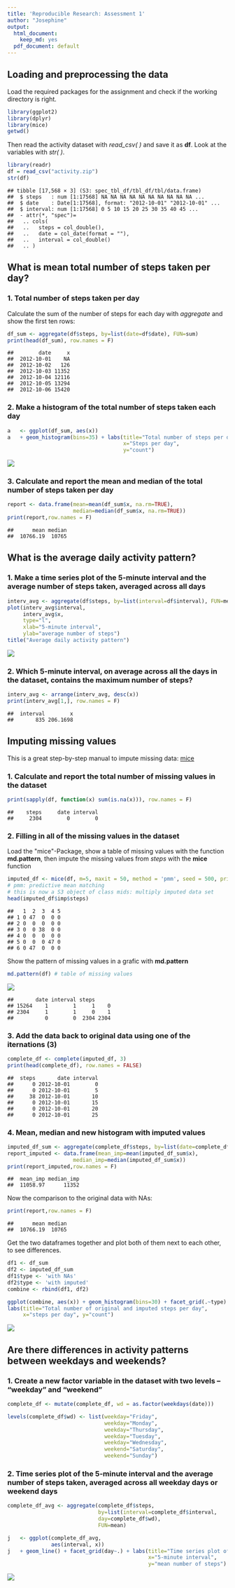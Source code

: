 ```yaml
---
title: 'Reproducible Research: Assessment 1'
author: "Josephine"
output:
  html_document:
    keep_md: yes
  pdf_document: default
---
```



## Loading and preprocessing the data
Load the required packages for the assignment and check if the working directory is right. 

```r
library(ggplot2)
library(dplyr)
library(mice)
getwd()
```
Then read the activity dataset with *read_csv( )* and save it as **df**. Look at the variables with *str( )*.

```r
library(readr)
df = read_csv("activity.zip")
str(df)
```

```
## tibble [17,568 × 3] (S3: spec_tbl_df/tbl_df/tbl/data.frame)
##  $ steps   : num [1:17568] NA NA NA NA NA NA NA NA NA NA ...
##  $ date    : Date[1:17568], format: "2012-10-01" "2012-10-01" ...
##  $ interval: num [1:17568] 0 5 10 15 20 25 30 35 40 45 ...
##  - attr(*, "spec")=
##   .. cols(
##   ..   steps = col_double(),
##   ..   date = col_date(format = ""),
##   ..   interval = col_double()
##   .. )
```

## What is mean total number of steps taken per day?
###  1. Total number of steps taken per day

Calculate the sum of the number of steps for each day with *aggregate* and show the first ten rows:

```r
df_sum <- aggregate(df$steps, by=list(date=df$date), FUN=sum)
print(head(df_sum), row.names = F)
```

```
##        date     x
##  2012-10-01    NA
##  2012-10-02   126
##  2012-10-03 11352
##  2012-10-04 12116
##  2012-10-05 13294
##  2012-10-06 15420
```

### 2. Make a histogram of the total number of steps taken each day

```r
a   <- ggplot(df_sum, aes(x))
a   + geom_histogram(bins=35) + labs(title="Total number of steps per day",
                                     x="Steps per day",
                                     y="count")
```

![](PA1_template_files/figure-html/unnamed-chunk-3-1.png)<!-- -->

###  3. Calculate and report the mean and median of the total number of steps taken per day

```r
report <- data.frame(mean=mean(df_sum$x, na.rm=TRUE), 
                     median=median(df_sum$x, na.rm=TRUE))
print(report,row.names = F) 
```

```
##      mean median
##  10766.19  10765
```

## What is the average daily activity pattern?

### 1. Make a time series plot of the 5-minute interval and the average number of steps taken, averaged across all days

```r
interv_avg <- aggregate(df$steps, by=list(interval=df$interval), FUN=mean, na.rm=TRUE)
plot(interv_avg$interval,
     interv_avg$x,
     type="l",
     xlab="5-minute interval",
     ylab="average number of steps")
title("Average daily activity pattern")
```

![](PA1_template_files/figure-html/unnamed-chunk-5-1.png)<!-- -->


### 2. Which 5-minute interval, on average across all the days in the dataset, contains the maximum number of steps?

```r
interv_avg <- arrange(interv_avg, desc(x))
print(interv_avg[1,], row.names = F)
```

```
##  interval        x
##       835 206.1698
```


## Imputing missing values
This is a great step-by-step manual to impute missing data: [mice](https://rstudio-pubs-static.s3.amazonaws.com/344055_0c737f77c0ef4e36b6865cb843a7bb4a.html
)

### 1. Calculate and report the total number of missing values in the dataset

```r
print(sapply(df, function(x) sum(is.na(x))), row.names = F)
```

```
##    steps     date interval 
##     2304        0        0
```

### 2. Filling in all of the missing values in the dataset
Load the "mice"-Package, show a table of missing values with the function **md.pattern**, then impute the missing values from *steps* with the **mice** function

```r
imputed_df <- mice(df, m=5, maxit = 50, method = 'pmm', seed = 500, print=FALSE) 
# pmm: predictive mean matching
# this is now a S3 object of class mids: multiply imputed data set
head(imputed_df$imp$steps)
```

```
##   1  2  3  4 5
## 1 0 47  0  0 0
## 2 0  0  0  0 0
## 3 0  0 38  0 0
## 4 0  0  0  0 0
## 5 0  0  0 47 0
## 6 0 47  0  0 0
```
Show the pattern of missing values in a grafic with **md.pattern**

```r
md.pattern(df) # table of missing values
```

![](PA1_template_files/figure-html/unnamed-chunk-9-1.png)<!-- -->

```
##       date interval steps     
## 15264    1        1     1    0
## 2304     1        1     0    1
##          0        0  2304 2304
```

### 3. Add the data back to original data using one of the iternations (3)

```r
complete_df <- complete(imputed_df, 3)
print(head(complete_df), row.names = FALSE)
```

```
##  steps       date interval
##      0 2012-10-01        0
##      0 2012-10-01        5
##     38 2012-10-01       10
##      0 2012-10-01       15
##      0 2012-10-01       20
##      0 2012-10-01       25
```

### 4. Mean, median and new histogram with imputed values 

```r
imputed_df_sum <- aggregate(complete_df$steps, by=list(date=complete_df$date), FUN=sum)
report_imputed <- data.frame(mean_imp=mean(imputed_df_sum$x), 
                     median_imp=median(imputed_df_sum$x))
print(report_imputed,row.names = F)
```

```
##  mean_imp median_imp
##  11058.97      11352
```
Now  the comparison to the original data with NAs:

```r
print(report,row.names = F)
```

```
##      mean median
##  10766.19  10765
```

Get the two dataframes together and plot both of them next to each other, to see differences. 

```r
df1 <- df_sum
df2 <- imputed_df_sum
df1$type <- 'with NAs'
df2$type <- 'with imputed'
combine <- rbind(df1, df2)

ggplot(combine, aes(x)) + geom_histogram(bins=30) + facet_grid(.~type) + 
labs(title="Total number of original and imputed steps per day",
     x="steps per day", y="count")
```

![](PA1_template_files/figure-html/unnamed-chunk-13-1.png)<!-- -->


## Are there differences in activity patterns between weekdays and weekends?

### 1. Create a new factor variable in the dataset with two levels – “weekday” and “weekend” 


```r
complete_df <- mutate(complete_df, wd = as.factor(weekdays(date)))

levels(complete_df$wd) <- list(weekday="Friday",
                               weekday="Monday", 
                               weekday="Thursday",
                               weekday="Tuesday",
                               weekday="Wednesday",
                               weekend="Saturday",
                               weekend="Sunday")
```

### 2. Time series plot of the 5-minute interval and the average number of steps taken, averaged across all weekday days or weekend days 


```r
complete_df_avg <- aggregate(complete_df$steps,
                             by=list(interval=complete_df$interval, 
                             day=complete_df$wd),
                             FUN=mean)

j   <- ggplot(complete_df_avg,
              aes(interval, x))
j   + geom_line() + facet_grid(day~.) + labs(title="Time series plot of the 5-minute interval",
                                             x="5-minute interval", 
                                             y="mean number of steps")
```

![](PA1_template_files/figure-html/unnamed-chunk-15-1.png)<!-- -->


